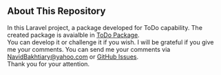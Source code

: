 ## About This Repository
In this Laravel project, a package developed for ToDo capability. The created package is avaialble in [ToDo Package](https://github.com/navidbakhtiary/ToDoPackage). <br />
You can develop it or challenge it if you wish. I will be grateful if you give me your comments. You can send me your comments via [NavidBakhtiary@yahoo.com](mailto:NavidBakhtiary@yahoo.com) or [GitHub Issues](https://github.com/navidbakhtiary/ToDoPackage/issues).<br />
Thank you for your attention. 
